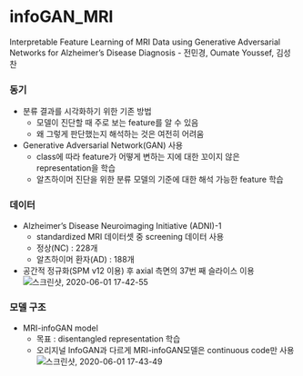 # infoGAN_MRI
Interpretable Feature Learning of MRI Data using Generative Adversarial Networks for Alzheimer’s Disease Diagnosis - 전민경, Oumate Youssef, 김성찬

### 동기
* 분류 결과를 시각화하기 위한 기존 방법
  - 모델이 진단할 때 주로 보는 feature를 알 수 있음
  - 왜 그렇게 판단했는지 해석하는 것은 여전히 어려움
* Generative Adversarial Network(GAN) 사용
  - class에 따라 feature가 어떻게 변하는 지에 대한 꼬이지 않은 representation을 학습
  - 알츠하이머 진단을 위한 분류 모델의 기준에 대한 해석 가능한 feature 학습
  

### 데이터 
* Alzheimer’s Disease Neuroimaging Initiative (ADNI)-1
  - standardized MRI 데이터셋 중 screening 데이터 사용
  - 정상(NC) : 228개
  - 알츠하이머 환자(AD) : 188개
* 공간적 정규화(SPM v12 이용) 후 axial 측면의 37번 째 슬라이스 이용
![스크린샷, 2020-06-01 17-42-55](https://user-images.githubusercontent.com/25657945/83391996-5a158780-a42f-11ea-88c8-0aca0084c818.png)

### 모델 구조 
* MRI-infoGAN model
  - 목표 : disentangled representation 학습
  - 오리지널 InfoGAN과 다르게 MRI-infoGAN모델은 continuous code만 사용
![스크린샷, 2020-06-01 17-43-49](https://user-images.githubusercontent.com/25657945/83392072-787b8300-a42f-11ea-9526-360a2a859ed0.png)
